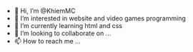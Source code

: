 - 👋 Hi, I’m @KhiemMC
- 👀 I’m interested in website and video games programming
- 🌱 I’m currently learning html and css
- 💞️ I’m looking to collaborate on ...
- 📫 How to reach me ...

<!---
KhiemMC/KhiemMC is a ✨ special ✨ repository because its `README.md` (this file) appears on your GitHub profile.
You can click the Preview link to take a look at your changes.
--->
